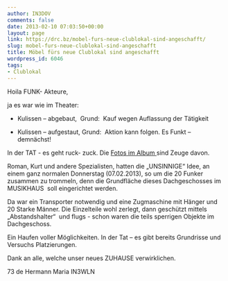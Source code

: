 ```yaml
---
author: IN3DOV
comments: false
date: 2013-02-10 07:03:50+00:00
layout: page
link: https://drc.bz/mobel-furs-neue-clublokal-sind-angeschafft/
slug: mobel-furs-neue-clublokal-sind-angeschafft
title: Möbel fürs neue Clublokal sind angeschafft
wordpress_id: 6046
tags:
- Clublokal
---
```


Hoila FUNK- Akteure, 

ja es war wie im Theater:



	
  * Kulissen – abgebaut,  Grund:  Kauf wegen Auflassung der Tätigkeit

	
  * Kulissen – aufgestaut, Grund:  Aktion kann folgen. Es Funkt – demnächst!


In der TAT - es geht ruck- zuck. Die [Fotos im Album ](https://drc.bz/drc-intern/fotoalbum/?wppa-album=82&wppa-cover=0&wppa-occur=1)sind Zeuge davon.

Roman, Kurt und andere Spezialisten, hatten die „UNSINNIGE“ Idee, an einem ganz normalen Donnerstag (07.02.2013), so um die 20 Funker zusammen zu trommeln, denn die Grundfläche dieses Dachgeschosses im MUSIKHAUS  soll eingerichtet werden.

Da war ein Transporter notwendig und eine Zugmaschine mit Hänger und 20 Starke Männer. Die Einzelteile wohl zerlegt, dann geschützt mittels „Abstandshalter“  und flugs - schon waren die teils sperrigen Objekte im Dachgeschoss. 

Ein Haufen voller Möglichkeiten. In der Tat – es gibt bereits Grundrisse und Versuchs Platzierungen. 

Dank an alle, welche unser neues ZUHAUSE verwirklichen.

73 de Hermann Maria IN3WLN
